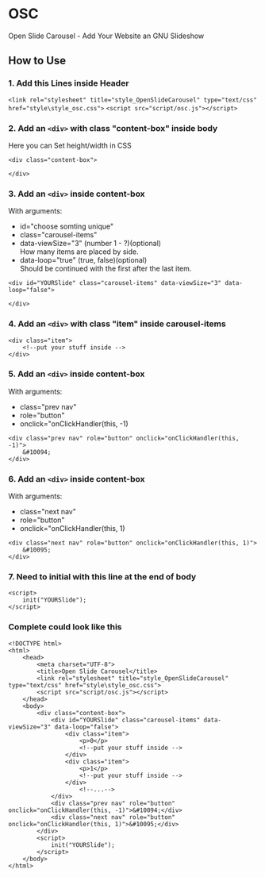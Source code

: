 # OSC
Open Slide Carousel - Add Your Website an GNU Slideshow 

## How to Use
### 1. Add this Lines inside Header
`<link rel="stylesheet" title="style_OpenSlideCarousel" type="text/css" href="style\style_osc.css">`
`<script src="script/osc.js"></script>`
### 2. Add an `<div>` with class "content-box" inside body
Here you can Set height/width in CSS
```
<div class="content-box">
    
</div>
```
### 3. Add an `<div>` inside content-box
With arguments:
- id="choose somting unique"
- class="carousel-items"
- data-viewSize="3" (number 1 - ?)(optional)
<br>How many items are placed by side. 
- data-loop="true" (true, false)(optional)
<br>Should be continued with the first after the last item.
```  
<div id="YOURSlide" class="carousel-items" data-viewSize="3" data-loop="false">
    
</div>
```  
### 4. Add an `<div>` with class "item" inside carousel-items
```  	
<div class="item">
	<!--put your stuff inside -->				
</div>
```  
### 5. Add an `<div>` inside content-box
With arguments:
- class="prev nav"
- role="button"
- onclick="onClickHandler(this, -1)
```  
<div class="prev nav" role="button" onclick="onClickHandler(this, -1)">
	&#10094;
</div>
```  
### 6. Add an `<div>` inside content-box
With arguments:
- class="next nav"
- role="button"
- onclick="onClickHandler(this, 1)
```  
<div class="next nav" role="button" onclick="onClickHandler(this, 1)">
	&#10095;
</div>
```  
### 7. Need to initial with this line at the end of body
```
<script>
	init("YOURSlide");			
</script>
```
### Complete could look like this
```
<!DOCTYPE html>
<html>
	<head>
		<meta charset="UTF-8">
		<title>Open Slide Carousel</title>
		<link rel="stylesheet" title="style_OpenSlideCarousel" type="text/css" href="style\style_osc.css">
		<script src="script/osc.js"></script>
	</head>
	<body>
		<div class="content-box">
			<div id="YOURSlide" class="carousel-items" data-viewSize="3" data-loop="false">
				<div class="item">
					<p>0</p>
					<!--put your stuff inside -->				
				</div>
				<div class="item">
					<p>1</p>
					<!--put your stuff inside -->
				</div>
        			<!--...-->
			</div>
			<div class="prev nav" role="button" onclick="onClickHandler(this, -1)">&#10094;</div>
			<div class="next nav" role="button" onclick="onClickHandler(this, 1)">&#10095;</div>
		</div>
		<script>
			init("YOURSlide");
		</script>
	</body>
</html>
```
